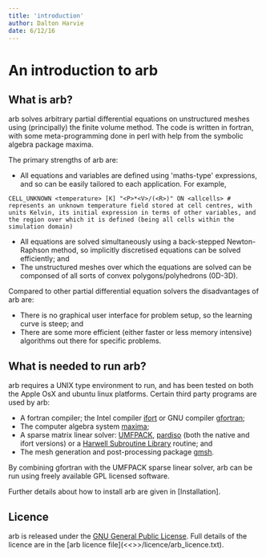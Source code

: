 ```yaml
---
title: 'introduction'
author: Dalton Harvie
date: 6/12/16
---
```


# An introduction to arb

## What is arb?

arb solves arbitrary partial differential equations on unstructured meshes using (principally) the finite volume method.  The code is written in fortran, with some meta-programming done in perl with help from the symbolic algebra package maxima.

The primary strengths of arb are:

* All equations and variables are defined using 'maths-type' expressions, and so can be easily tailored to each application.  For example,
```arb
CELL_UNKNOWN <temperature> [K] "<P>*<V>/(<R>)" ON <allcells> # represents an unknown temperature field stored at cell centres, with units Kelvin, its initial expression in terms of other variables, and the region over which it is defined (being all cells within the simulation domain)
```
* All equations are solved simultaneously using a back-stepped Newton-Raphson method, so implicitly discretised equations can be solved efficiently; and
* The unstructured meshes over which the equations are solved can be componsed of all sorts of convex polygons/polyhedrons (0D-3D).

Compared to other partial differential equation solvers the disadvantages of arb are:

* There is no graphical user interface for problem setup, so the learning curve is steep; and
* There are some more efficient (either faster or less memory intensive) algorithms out there for specific problems.

## What is needed to run arb?

arb requires a UNIX type environment to run, and has been tested on both the Apple OsX and ubuntu linux platforms. Certain third party programs are used by arb:

-   A fortran compiler; the Intel compiler
    [ifort](http://software.intel.com/en-us/intel-compilers/ "intel-compilers")
    or GNU compiler [gfortran](http://gcc.gnu.org/wiki/GFortran);
-   The computer algebra system
    [maxima](http://maxima.sourceforge.net/ "Computer algebra system");
-   A sparse matrix linear solver:
    [UMFPACK](http://www.cise.ufl.edu/research/sparse/umfpack/),
    [pardiso](http://www.pardiso-project.org/) (both the native and
    ifort versions) or a [Harwell Subroutine
    Library](http://www.hsl.rl.ac.uk/) routine; and
-   The mesh generation and post-processing package
    [gmsh](http://geuz.org/gmsh/).

By combining gfortran with the UMFPACK sparse linear solver, arb can be run using freely available GPL licensed software.

Further details about how to install arb are given in [Installation].

## Licence

arb is released under the [GNU General Public License](http://www.gnu.org/licenses/gpl.html).  Full details of the licence are in the [arb licence file](<<<arbroot>>>/licence/arb_licence.txt).

